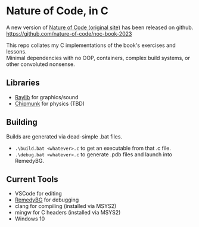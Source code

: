 # Nature of Code, in C
A new version of [Nature of Code (original site)](https://natureofcode.com/) has been released on github.<br>
https://github.com/nature-of-code/noc-book-2023

This repo collates my C implementations of the book's exercises and lessons.<br>
Minimal dependencies with no OOP, containers, complex build systems, or other convoluted nonsense.

## Libraries
- [Raylib](https://github.com/raysan5/raylib) for graphics/sound
- [Chipmunk](https://github.com/slembcke/Chipmunk2D) for physics (TBD)

## Building
Builds are generated via dead-simple .bat files.

- `.\build.bat <whatever>.c` to get an executable from that .c file.
- `.\debug.bat <whatever>.c` to generate .pdb files and launch into RemedyBG.

## Current Tools
- VSCode for editing
- [RemedyBG](https://remedybg.itch.io/remedybg) for debugging
- clang for compiling (installed via MSYS2) 
- mingw for C headers (installed via MSYS2)
- Windows 10 
